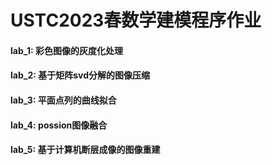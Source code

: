 # USTC2023春数学建模程序作业

#### lab_1: 彩色图像的灰度化处理
#### lab_2: 基于矩阵svd分解的图像压缩
#### lab_3: 平面点列的曲线拟合
#### lab_4: possion图像融合
#### lab_5: 基于计算机断层成像的图像重建
